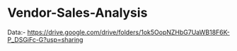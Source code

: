# Vendor-Sales-Analysis

Data:- https://drive.google.com/drive/folders/1ok5OopNZHbG7UaWB18F6K-P_DSGiFc-G?usp=sharing
